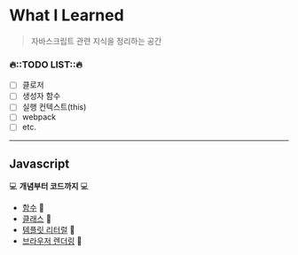 # What I Learned
> 자바스크립트 관련 지식을 정리하는 공간

### 🔥::TODO LIST::🔥
- [ ] 클로저
- [ ] 생성자 함수
- [ ] 실행 컨텍스트(this)
- [ ] webpack
- [ ] etc.
---
## Javascript
💻 **개념부터 코드까지** 💻
-  [함수](./content/함수) 📝 
-  [클래스](./content/클래스) 📝
-  [템플릿 리터럴](./content/템플릿리터럴) 📝
-  [브라우저 렌더링](./content/rendering) 📝
